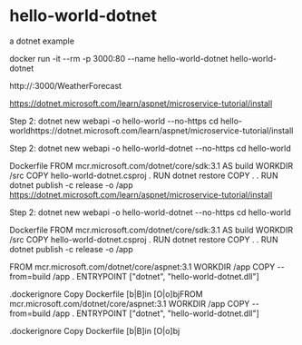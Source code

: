 
# hello-world-dotnet
a dotnet example

docker run -it --rm -p 3000:80 --name hello-world-dotnet hello-world-dotnet

http://<host>:3000/WeatherForecast

https://dotnet.microsoft.com/learn/aspnet/microservice-tutorial/install

Step 2: 
dotnet new webapi -o hello-world --no-https
cd hello-worldhttps://dotnet.microsoft.com/learn/aspnet/microservice-tutorial/install

Step 2: 
dotnet new webapi -o hello-world-dotnet --no-https
cd hello-world 

Dockerfile
FROM mcr.microsoft.com/dotnet/core/sdk:3.1 AS build
WORKDIR /src
COPY hello-world-dotnet.csproj .
RUN dotnet restore
COPY . .
RUN dotnet publish -c release -o /app
https://dotnet.microsoft.com/learn/aspnet/microservice-tutorial/install

Step 2: 
dotnet new webapi -o hello-world-dotnet --no-https
cd hello-world 

Dockerfile
FROM mcr.microsoft.com/dotnet/core/sdk:3.1 AS build
WORKDIR /src
COPY hello-world-dotnet.csproj .
RUN dotnet restore
COPY . .
RUN dotnet publish -c release -o /app

FROM mcr.microsoft.com/dotnet/core/aspnet:3.1
WORKDIR /app
COPY --from=build /app .
ENTRYPOINT ["dotnet", "hello-world-dotnet.dll"]

.dockerignore
Copy
Dockerfile
[b|B]in
[O|o]bjFROM mcr.microsoft.com/dotnet/core/aspnet:3.1
WORKDIR /app
COPY --from=build /app .
ENTRYPOINT ["dotnet", "hello-world-dotnet.dll"]

.dockerignore
Copy
Dockerfile
[b|B]in
[O|o]bj
